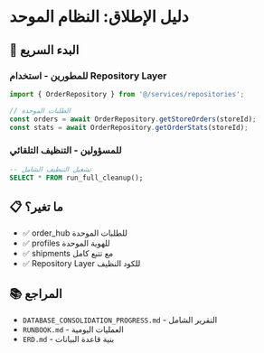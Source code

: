 # دليل الإطلاق: النظام الموحد

## 🚀 البدء السريع

### للمطورين - استخدام Repository Layer
```typescript
import { OrderRepository } from '@/services/repositories';

// الطلبات الموحدة
const orders = await OrderRepository.getStoreOrders(storeId);
const stats = await OrderRepository.getOrderStats(storeId);
```

### للمسؤولين - التنظيف التلقائي
```sql
-- تشغيل التنظيف الشامل
SELECT * FROM run_full_cleanup();
```

## 📋 ما تغير؟
- ✅ order_hub للطلبات الموحدة
- ✅ profiles للهوية الموحدة
- ✅ shipments مع تتبع كامل
- ✅ Repository Layer للكود النظيف

## 📚 المراجع
- `DATABASE_CONSOLIDATION_PROGRESS.md` - التقرير الشامل
- `RUNBOOK.md` - العمليات اليومية
- `ERD.md` - بنية قاعدة البيانات
